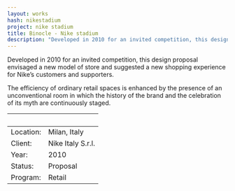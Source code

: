 ```yaml
---
layout: works
hash: nikestadium
project: nike stadium
title: Binocle - Nike stadium
description: "Developed in 2010 for an invited competition, this design proposal envisaged a new model of store and suggested a new shopping experience for Nike’s customers"
---
```


Developed in 2010 for an invited competition, this design proposal envisaged a new model of store and suggested a new shopping experience for Nike’s customers and supporters.

The efficiency of ordinary retail spaces is enhanced by the presence of an unconventional room in which the history of the brand and the celebration of its myth are continuously staged.

|&nbsp;|&nbsp;|
|:----------|:---------------|
| Location: | Milan, Italy      |
| Client:   | Nike Italy S.r.l. |
| Year:     | 2010              |
| Status:   | Proposal          |
| Program:  | Retail            |
